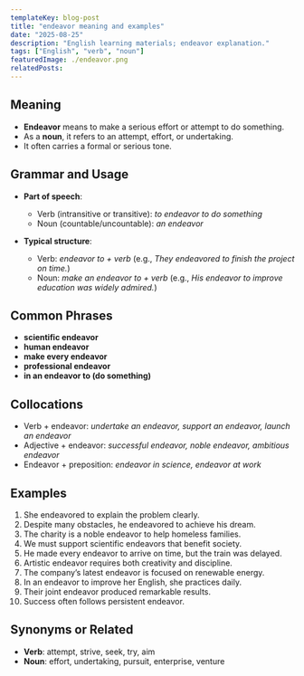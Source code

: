 ```yaml
---
templateKey: blog-post
title: "endeavor meaning and examples"
date: "2025-08-25"
description: "English learning materials; endeavor explanation."
tags: ["English", "verb", "noun"]
featuredImage: ./endeavor.png
relatedPosts:
---
```


## Meaning

- **Endeavor** means to make a serious effort or attempt to do something.
- As a **noun**, it refers to an attempt, effort, or undertaking.
- It often carries a formal or serious tone.

## Grammar and Usage

- **Part of speech**:

  - Verb (intransitive or transitive): _to endeavor to do something_
  - Noun (countable/uncountable): _an endeavor_

- **Typical structure**:

  - Verb: _endeavor to + verb_
    (e.g., _They endeavored to finish the project on time._)
  - Noun: _make an endeavor to + verb_
    (e.g., _His endeavor to improve education was widely admired._)

## Common Phrases

- **scientific endeavor**
- **human endeavor**
- **make every endeavor**
- **professional endeavor**
- **in an endeavor to (do something)**

## Collocations

- Verb + endeavor: _undertake an endeavor, support an endeavor, launch an endeavor_
- Adjective + endeavor: _successful endeavor, noble endeavor, ambitious endeavor_
- Endeavor + preposition: _endeavor in science, endeavor at work_

## Examples

1. She endeavored to explain the problem clearly.
2. Despite many obstacles, he endeavored to achieve his dream.
3. The charity is a noble endeavor to help homeless families.
4. We must support scientific endeavors that benefit society.
5. He made every endeavor to arrive on time, but the train was delayed.
6. Artistic endeavor requires both creativity and discipline.
7. The company’s latest endeavor is focused on renewable energy.
8. In an endeavor to improve her English, she practices daily.
9. Their joint endeavor produced remarkable results.
10. Success often follows persistent endeavor.

## Synonyms or Related

- **Verb**: attempt, strive, seek, try, aim
- **Noun**: effort, undertaking, pursuit, enterprise, venture
